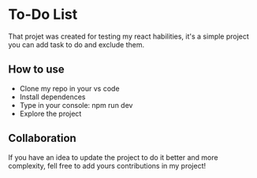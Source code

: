 # To-Do List

That projet was created for testing my react habilities, it's a simple project you can add task to do and exclude them.

## How to use

- Clone my repo in your vs code
- Install dependences
- Type in your console: npm run dev
- Explore the project

## Collaboration

If you have an idea to update the project to do it better and more complexity, fell free to add yours contributions in my project!
